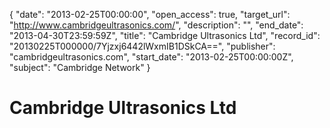 {
  "date": "2013-02-25T00:00:00", 
  "open_access": true, 
  "target_url": "http://www.cambridgeultrasonics.com/", 
  "description": "", 
  "end_date": "2013-04-30T23:59:59Z", 
  "title": "Cambridge Ultrasonics Ltd", 
  "record_id": "20130225T000000/7Yjzxj6442lWxmIB1DSkCA==", 
  "publisher": "cambridgeultrasonics.com", 
  "start_date": "2013-02-25T00:00:00Z", 
  "subject": "Cambridge Network"
}

# Cambridge Ultrasonics Ltd

